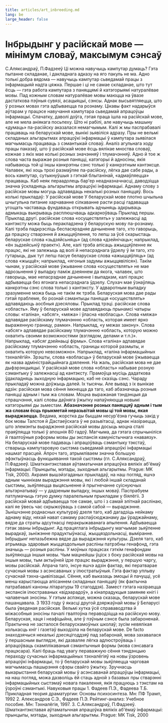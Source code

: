 ```yaml
---
title: articles/art_inbreeding.md 
lang: be
large_header: false
---
```



 
# Інбрыдынг у расійскай мове — мінімум словаў, максымум сэнсаў
С.Аляксандраў, П.Фадзееў
Ці можна навучыць кампутар думаць? Гэта пытанне складанае, і дакладнага
адказу на яго пакуль не ма. Адно толькі добра вядома — навучыць кампутар
сьведамай працы з інфармацыяй надта цяжка.
Першае і ці не самае складанае, што тут ёсць — гэта работа кампутара з
паняццямі й катэгорыямі натуралёвае мовы.
Пад кожным словам натуралёвае мовы маюцца на ўвазе дастаткова пэўныя
сувязі, асацыяцыі, сэнсы. Аднак высьвятляецца, што ў розных мовах
гэта адбываецца па рознаму.
Цікавы факт надарыўся аўтарам у працэсе навучання кампутара сьведамай
апрацоўцы інфармацыі. Спачатку, даволі доўга, гэтая праца ішла на
расійскай мове, але не  мела аніякага посьпеху. Што ні рабілі, але
навучыць машыну «думаць» па-расійску аказалася немагчымым. Калі ж мы
паспрабавалі працаваць на беларускай мове, вынікі зьявіліся адразу.
Пры не  вельмі складаных альгарытмах апрацоўкі інфармацыі ў кампутара
зьявілася магчымасць працаваць з сэмантыкай словаў.
Аналіз агульнага ходу працы паказаў, што ў расійскай мове ёсць вялікае
мноства словаў, кожнае з якіх мае колькі розных значэнняў і
тлумачэнняў. Адно й тое ж слова часта выражае розныя
паняцці, катэгорыі й адносіны, якія набываюць той ці іншы
канкрэтны сэнс толькі ў канкрэтным кантэксце. Чалавек, які хоць
трохі размаўляе па-расійску, лёгка дае сабе рады, а вось кампутар,
сутыкнуўшыя з гэткай блытанінай, «адмаўляецца» працаваць. Каб неяк
пераадолець бар'ер неадназначнасці, даводзіцца значна ўскладняць
альгарытмы апрацоўкі інфармацыі.
Аднаму слову з расійскае мовы могуць адпавядаць некалькі розных
паняццяў. Вось колькі прыкладаў:
У расійскай мове
У беларускай мове
плотно
шчыльна 
шчыгульна
питание
харчаванне 
сілкаванне
расти
расці 
гадавацца
угощать
частаваць 
фундаваць
открывать
адчыняць 
адкрываць 
адмыкаць 
выкрываць 
расплюшчваць 
адкаркоўваць
<span class=»small»>Прыклад першы.</span>
Прыклад другі. расійскае слова «осуществлять» у залежнасці ад кантэксту
можа быць перакладзена ў беларускую мову па-рознаму. Калі трэба
падкрэсліць беспасярэдняе дачыненне таго, хто гаворыць, да
працэсу стварэння й ажыццяўлення, то лепш за ўсё скарыстаць
беларускае слова «зьдзяйсьняць» (ад слова «дзейнічаць»;
напрыклад, «ён зьдзейсьніў праект»). Але, калі трэба апісаць
ажыццяўленне як працэс, які не залежыць ад волі й непасрэднага
ўдзелу ў ім таго, хто гутарыць, дык тут лепш пасуе беларускае слова
«ажыццяўляць» (ад слова «жыццё»; напрыклад, «ягоныя задумы
ажыццявіліся»). Такім чынам, у расійскай мове ўжыванне
слова «осуществлять» не  мае адрозьнення ў выпадку паміж дзеяннем
да якога, чалавек, што гаворыць, мае непасрэднае дачыненне і
выпадкам, калі працэс адбываецца без ягонага непасрэднага
ўдзелу. Слухач мае ўзнаўляць канкрэтны сэнс слова толькі з
кантэксту. У адваротным выпадку зразуменне можа быць не такім
як трэба. Беларуская мова дае рады гэтай праблеме, бо рознай сэмантыцы
паняцця «осуществлять» адпавядаюць аосбныя дзесяловы.
Прыклад трэці. расійскае слова «область». Яму ў беларускай мове
адпавядаюць прынамсі чатыры словы: «галіна», «абсяг», «мяжа» і
ўласна «вобласць». Слова «мяжа» адпавядае расійскаму тлумачэнню
«область, которая имеет ярко выраженную границу, рамки». Напрыклад,
«у межах закону». Слова «абсяг» адпавядае расійскаму тлумачэнню
«область, которую можно охватить своими возможностями (взглядом,
делами и т.п.)». Напрыклад, «абсяг дзейнаьці фірмы». Слова «галіна»
адпавядае расійскаму тлумачэнню «область, границы которой размыты,
и охватить которую невозможно». Напрыклад, «галіна інфармацыйных
тэхналёгій». Зрэшты, слова «вобласць» ў беларускай мове
ўжываецца як назва адміністрайцыйнага дзялення. На жаль,
расійская мова не дае дыфэрэнцыяцыі. У расійскай мове слова
«область» набывае розную сэмантыку ў залежнасці ад кантэксту.
Прамоўца мусіць дадаткова ўдакладняць зыходную інфармацыю, каб не
сказіць сэнс.
Чараду прыкладаў можна доўжыць далей. Іх тысячы. Але вывад з іх вынікае
адзін: расійская мова сёння імкнецца да таго, каб абазначаць розныя
паняцці адным і тым жа словам. Моцна выражаная тэндэнцыя да
спрашчэння, калі словы даўняга ўжытку напаўняюцца новымі
катэгорыямі ды зьместам.
**Абазначэнне розных паняццяў адным і тым жа словам ёсць прыкметай
неразьвітай мовы ці той мовы, якая выраджаецца.**
Ведама, жорстка ды быццам несур'ёзна гучыць закід у бок мовы Талстоя й
Дастаеўскага ў не разьвітасці, аднак ніазіраецца, што элемэнты
выраджэння расійскай мовы досыць моцна сталі праяўляцца толькі
ў апошнія 80 гадоў. Магчыма, да гэтага спрычыніліся й гвалтоўныя
рэформы мовы ды экспансія камуністычнага «наваязу».
На беларускай мове падаваць і апрацоўваць сэмантыку тэкстаў, стварыць
кампутаровую сыстэма сьведамай апрацоўкі інфармацыі нашмат прасцей.
Апроч таго, атрымліваем значна большую эфэктыўнасць функцыявання
такой сыстэмы (гл. С.Аляксандраў, П.Фадзееў. Шматкантэкставая
аўтаматычная апрацоўка вялікіх аб'ёмаў інфармацыі: Прынцыпы,
мэтады, зыходныя альгарытмы. Prague: MK Tisk, 2000).
Акрамя вышэйзгаданых прыкладаў, на наш погляд, яшчэ адным чыннікам
выраджэння мовы, які і любой іншай складанай сыстэмы, зьяўляецца
выцясьненне й прыгнечанне суіснуючых альтэрнатываў — у дадзеным
выпадку, іншых моваў.
Паспрабуем патлумачыць гэтую думку паралельным прыкладам у біялёгіі. З
расійскай мовай адбываецца тое самае, што і з самай элітнай раслінаю,
калі яе ўвесь час скрыжоўваць з самой сабой — выраджэнне. Зьнішчэнне
роднасных культураў дзеля таго, каб дагадзіць нейкаму аднаму віду,
няхай нават самаму распаўсюджанаму ды ўраджайнаму, вядзе да страты
адсутнасці перакрыжаванага апылення. Адбываецца гэтак званы
інбрыдынг. Ад працяглага інбрыдынгу магчымае зьяўленне
вырадкаў, зьніжэнне прадуктыўнасці, жыццяздольнасці,
выміранне. Інбрыдынг непазьбежна вядзе да выраджэння культуры.
Дзеля таго, каб атрымаць здаровыя жыццяздольныя расліны патрэбны
генафонд, гэта значыць — розныя расліны. У моўных працэсах гэткім
генафондам зьяўляюцца іншыя мовы. Чым мацнейшы ўціск з боку расійскай
мовы на іншыя мовы, тым актыўней ідзе працэс выраджэння, у першую
чаргу, мовы расійскай.
Апрача таго, інсуе яшчэ адзін фактар, які ператварае сучасныя мовы з
асэнсаваных у ілюстратыўныя. Гэта фактар уплыву сучаснай
тэхна-цывілізацыі. Сёння, каб выказаць эмоцыі й пачуцці,
усё менш карыстаюцца апісаннем складаных паняццяў (як фактычна
патрабавалі каноны літаратуры 19 стагоддзя). Замест гэтага
назіраецца экспансія ілюстраваных «відэарадоў», а кінапрадукцыя
замяняе кнігі і чалавечыя зносіны.
У гэтым аспэкце, можна сказаць, беларускай мове пашанцавала. З 1933 году
ў якасці другой дзяржаўнай мовы ў Беларусі была ўведеная расійская.
Вельмі хутка ўсё справаводзтва й міжасобныя зносіны пачалі гвалтоўна
пераводзіцца на расійскую мову. Беларуская, хаця і неафіцыйна, але ў
пэўным сэнсе была забароненай. Практычна не засталося
беларускамоўных школаў; зусім невялікая колькасць кніг і
газетаў выходзіла на беларускай мове. De facto знаходзячыся некалькі
дзесяцігоддзяў пад забаронай, мова захавалася ў першасным
выглядзе, які дазваляе лёгка адлюстроўваць і апрацоўваць
скамплікаваныя сэмантычныя формы (мова сэнсавага працэсара).
Калі браць пад увагу пераважную сёння тэндэнцыю пераходу сучасных
інфармацыйных тэхналёгіяў на новы ўзровень апрацоўкі інфармацыі,
то ў беларускай мовы зьяўляецца чарговая магчымасць пашырэння сфэры
свайго ўжытку.
Зручнасць выкарыстання беларускай мовы ў асэнсаванай апрацоўцы
інфармацыі, на наш погляд, можа дазволіць ёй стаць адной з
базавых пры стварэнні інфармацыйных сыстэмаў новага пакалення,
якія працуюць з тэкстам на ўзроўні сэмантыкі.
Навуковыя працы
1\. Фадеев П.Э., Фадеева Т.Б. Прикладная теория драматургии: Основы
психосинтеза. Мн: ПФ Трамп, 1992
2\. Александров С.Э., Фадеев П.Э. Рейтинг-анализ: Учебное пособие. Мн:
Тэхналёгія, 1997.
3\. С.Аляксандраў, П.Фадзееў. Шматкантэкставая аўтаматычная апрацоўка
вялікіх аб'ёмаў інфармацыі: прынцыпы, мэтады, зыходныя альгарытмы.
Prague: MK Tisk, 2000
